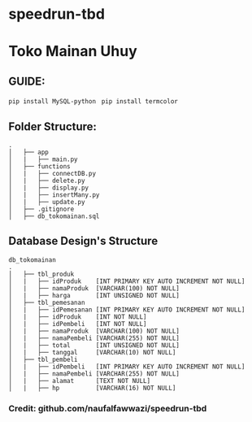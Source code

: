 # speedrun-tbd

# Toko Mainan Uhuy

## GUIDE:

`pip install MySQL-python`
` pip install termcolor`

## Folder Structure:

    .
    │   ├── app
    │   |   ├── main.py
    │   ├── functions
    │   |   ├── connectDB.py
    │   |   ├── delete.py
    │   |   ├── display.py
    │   |   ├── insertMany.py
    │   |   ├── update.py
    │   ├── .gitignore
    │   ├── db_tokomainan.sql

## Database Design's Structure

    db_tokomainan
    .
    │   ├── tbl_produk
    │   |   ├── idProduk    [INT PRIMARY KEY AUTO INCREMENT NOT NULL]
    │   |   ├── namaProduk  [VARCHAR(100) NOT NULL]
    │   |   ├── harga       [INT UNSIGNED NOT NULL]
    │   ├── tbl_pemesanan
    │   |   ├── idPemesanan [INT PRIMARY KEY AUTO INCREMENT NOT NULL]
    │   |   ├── idProduk    [INT NOT NULL]
    │   |   ├── idPembeli   [INT NOT NULL]
    │   |   ├── namaProduk  [VARCHAR(100) NOT NULL]
    │   |   ├── namaPembeli [VARCHAR(255) NOT NULL]
    │   |   ├── total       [INT UNSIGNED NOT NULL]
    │   |   ├── tanggal     [VARCHAR(10) NOT NULL]
    │   ├── tbl_pembeli
    │   |   ├── idPembeli   [INT PRIMARY KEY AUTO INCREMENT NOT NULL]
    │   |   ├── namaPembeli [VARCHAR(255) NOT NULL]
    │   |   ├── alamat      [TEXT NOT NULL]
    │   |   ├── hp          [VARCHAR(16) NOT NULL]

### Credit: github.com/naufalfawwazi/speedrun-tbd